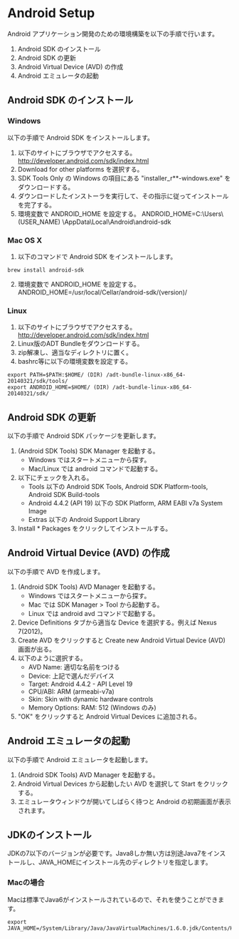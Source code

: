 # Android Setup

Android アプリケーション開発のための環境構築を以下の手順で行います。

1. Android SDK のインストール
2. Android SDK の更新
3. Android Virtual Device (AVD) の作成
4. Android エミュレータの起動

## Android SDK のインストール

### Windows

以下の手順で Android SDK をインストールします。

1. 以下のサイトにブラウザでアクセスする。
http://developer.android.com/sdk/index.html
2. Download for other platforms を選択する。
3. SDK Tools Only の Windows の項目にある "installer_r**-windows.exe" をダウンロードする。
4. ダウンロードしたインストーラを実行して、その指示に従ってインストールを完了する。
5. 環境変数で ANDROID_HOME を設定する。
ANDROID_HOME=C:\Users\ (USER_NAME) \AppData\Local\Android\android-sdk

### Mac OS X

1. 以下のコマンドで Android SDK をインストールします。
```
brew install android-sdk
```
2. 環境変数で ANDROID_HOME を設定する。
ANDROID_HOME=/usr/local/Cellar/android-sdk/(version)/

### Linux

1. 以下のサイトにブラウザでアクセスする。
http://developer.android.com/sdk/index.html
2. Linux版のADT Bundleをダウンロードする。
3. zip解凍し、適当なディレクトリに置く。
4. bashrc等に以下の環境変数を設定する。

```
export PATH=$PATH:$HOME/ (DIR) /adt-bundle-linux-x86_64-20140321/sdk/tools/
export ANDROID_HOME=$HOME/ (DIR) /adt-bundle-linux-x86_64-20140321/sdk/
```

## Android SDK の更新

以下の手順で Android SDK パッケージを更新します。

1. (Android SDK Tools) SDK Manager を起動する。
    - Windows ではスタートメニューから探す。
    - Mac/Linux では android コマンドで起動する。
2. 以下にチェックを入れる。
    - Tools 以下の Android SDK Tools, Android SDK Platform-tools, Android SDK Build-tools
    - Android 4.4.2 (API 19) 以下の SDK Platform, ARM EABI v7a System Image
    - Extras 以下の Android Support Library
3. Install * Packages をクリックしてインストールする。


## Android Virtual Device (AVD) の作成

以下の手順で AVD を作成します。

1. (Android SDK Tools) AVD Manager を起動する。
    - Windows ではスタートメニューから探す。
    - Mac では SDK Manager > Tool から起動する。
    - Linux では android avd コマンドで起動する。
2. Device Definitions タブから適当な Device を選択する。例えば Nexus 7(2012)。
3. Create AVD をクリックすると Create new Android Virtual Device (AVD) 画面が出る。
4. 以下のように選択する。
    - AVD Name: 適切な名前をつける
    - Device: 上記で選んだデバイス
    - Target: Android 4.4.2 - API Level 19
    - CPU/ABI: ARM (armeabi-v7a)
    - Skin: Skin with dynamic hardware controls
    - Memory Options: RAM: 512 (Windows のみ)
5. "OK" をクリックすると Android Virtual Devices に追加される。


## Android エミュレータの起動

以下の手順で Android エミュレータを起動します。

1. (Android SDK Tools) AVD Manager を起動する。
2. Android Virtual Devices から起動したい AVD を選択して Start をクリックする。
3. エミュレータウィンドウが開いてしばらく待つと Android の初期画面が表示されます。

## JDKのインストール

JDKの7以下のバージョンが必要です。Java8しか無い方は別途Java7をインストールし、JAVA_HOMEにインストール先のディレクトリを指定します。

### Macの場合

Macは標準でJava6がインストールされているので、それを使うことができます。

```
export JAVA_HOME=/System/Library/Java/JavaVirtualMachines/1.6.0.jdk/Contents/Home
```
